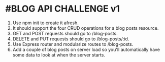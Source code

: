 #BLOG API CHALLENGE v1
=====================

1. Use npm init to create it afresh.
2. It should support the four CRUD operations for a blog posts resource.
3. GET and POST requests should go to /blog-posts.
4. DELETE and PUT requests should go to /blog-posts/:id.
5. Use Express router and modularize routes to /blog-posts.
6. Add a couple of blog posts on server load so you'll automatically have some data to look at when the server starts.

